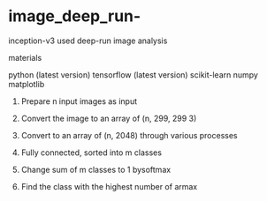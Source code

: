 # image_deep_run-
inception-v3 used deep-run image analysis

materials

python (latest version)
tensorflow (latest version)
scikit-learn
numpy
matplotlib

1. Prepare n input images as input

2. Convert the image to an array of (n, 299, 299 3)

3. Convert to an array of (n, 2048) through various processes

3. Fully connected, sorted into m classes

4. Change sum of m classes to 1 bysoftmax

5. Find the class with the highest number of armax
